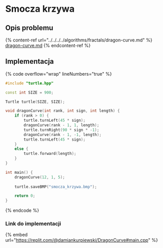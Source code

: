 # Smocza krzywa

## Opis problemu

{% content-ref url="../../../../algorithms/fractals/dragon-curve.md" %}
[dragon-curve.md](../../../../algorithms/fractals/dragon-curve.md)
{% endcontent-ref %}

## Implementacja

{% code overflow="wrap" lineNumbers="true" %}
```cpp
#include "turtle.hpp"

const int SIZE = 900;

Turtle turtle(SIZE, SIZE);

void dragonCurve(int rank, int sign, int length) {
    if (rank > 0) {
        turtle.turnLeft(45 * sign);
        dragonCurve(rank - 1, 1, length);
        turtle.turnRight(90 * sign * -1);
        dragonCurve(rank - 1, -1, length);
        turtle.turnLeft(45 * sign);
    }
    else {
        turtle.forward(length);
    }
}

int main() {
    dragonCurve(12, 1, 5);
    
    turtle.saveBMP("smocza_krzywa.bmp");

    return 0;
} 
```
{% endcode %}

### Link do implementacji

{% embed url="https://replit.com/@damiankurpiewski/DragonCurve#main.cpp" %}
